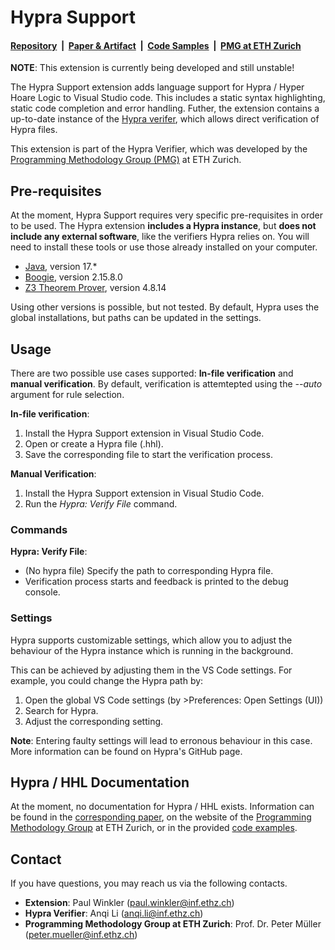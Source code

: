 # Hypra Support

#### [Repository](https://github.com/pawinkler/hypra-support)&nbsp;&nbsp;|&nbsp;&nbsp;[Paper & Artifact](https://dl.acm.org/doi/10.1145/3689756)&nbsp;&nbsp;|&nbsp;&nbsp;[Code Samples](https://github.com/anqili426/hhl_frontend/tree/main/src/test)&nbsp;&nbsp;|&nbsp;&nbsp;[PMG at ETH Zurich](https://www.pm.inf.ethz.ch/)

**NOTE**: This extension is currently being developed and still unstable! 

The Hypra Support extension adds language support for Hypra / Hyper Hoare Logic to Visual Studio code. This includes a static syntax highlighting, static code completion and error handling. Futher, the extension contains a up-to-date instance of the [Hypra verifer](https://github.com/anqili426/hhl_frontend/), which allows direct verification of Hypra files.

This extension is part of the Hypra Verifier, which was developed by the [Programming Methodology Group (PMG)](https://www.pm.inf.ethz.ch/) at ETH Zurich.

## Pre-requisites
At the moment, Hypra Support requires very specific pre-requisites in order to be used. The Hypra extension **includes a Hypra instance**, but **does not include any external software**, like the verifiers Hypra relies on. You will need to install these tools or use those already installed on your computer.

 * [Java](https://dev.java/), version 17.*
 * [Boogie](https://www.microsoft.com/en-us/research/project/boogie-an-intermediate-verification-language/), version 2.15.8.0
 * [Z3 Theorem Prover](https://github.com/Z3Prover/z3), version 4.8.14

Using other versions is possible, but not tested. By default, Hypra uses the global installations, but paths can be updated in the settings. 

## Usage

There are two possible use cases supported: **In-file verification** and **manual verification**. By default, verification is attemtepted using the _--auto_ argument for rule selection.

**In-file verification**:

1. Install the Hypra Support extension in Visual Studio Code.
2. Open or create a Hypra file (.hhl).
3. Save the corresponding file to start the verification process.

**Manual Verification**:

1. Install the Hypra Support extension in Visual Studio Code.
2. Run the _Hypra: Verify File_ command.

### Commands

**Hypra: Verify File**:

- (No hypra file) Specify the path to corresponding Hypra file.
- Verification process starts and feedback is printed to the debug console.

### Settings

Hypra supports customizable settings, which allow you to adjust the behaviour of the Hypra instance which is running in the background.

This can be achieved by adjusting them in the VS Code settings. For example, you could change the Hypra path by:

1. Open the global VS Code settings (by >Preferences: Open Settings (UI))
2. Search for Hypra.
3. Adjust the corresponding setting.

**Note**: Entering faulty settings will lead to erronous behaviour in this case. More information can be found on Hypra's GitHub page.

## Hypra / HHL Documentation

At the moment, no documentation for Hypra / HHL exists. Information can be found in the [corresponding paper](https://dl.acm.org/doi/10.1145/3689756), on the website of the [Programming Methodology Group](https://www.pm.inf.ethz.ch/) at ETH Zurich, or in the provided [code examples](https://github.com/anqili426/hhl_frontend/tree/main/src/test).

## Contact 

If you have questions, you may reach us via the following contacts.

- **Extension**: Paul Winkler ([paul.winkler@inf.ethz.ch](mailto:paul.winkler@inf.ethz.ch))
- **Hypra Verifier**: Anqi Li ([anqi.li@inf.ethz.ch](mailto:anqi.li@inf.ethz.ch))
- **Programming Methodology Group at ETH Zurich**: Prof. Dr. Peter Müller ([peter.mueller@inf.ethz.ch](mailto:peter.mueller@inf.ethz.ch))
